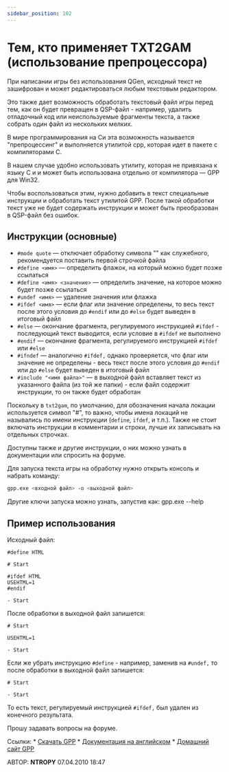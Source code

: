```yaml
---
sidebar_position: 102
---
```


# Тем, кто применяет TXT2GAM (использование препроцессора)
<!-- [:informarch_txt2gam_preprocessor] -->

При написании игры без использования QGen, исходный текст не зашифрован и может редактироваться любым текстовым редактором.

Это также дает возможность обработать текстовый файл игры перед тем, как он будет превращен в QSP-файл - например, удалить отладочный код или неиспользуемые фрагменты текста, а также собрать один файл из нескольких мелких.

В мире программирования на Си эта возможность называется "препроцессинг" и выполняется утилитой cpp, которая идет в пакете с компиляторами C.

В нашем случае удобно использовать утилиту, которая не привязана к языку С и и может быть использована отдельно от компилятора — GPP для Win32.

Чтобы воспользоваться этим, нужно добавить в текст специальные инструкции и обработать текст утилитой GPP. После такой обработки текст уже не будет содержать инструкции и может быть преобразован в QSP-файл без ошибок.

## Инструкции (основные)

- `#mode quote` — отключает обработку символа "\" как служебного, рекомендуется поставить первой строчкой файла
- `#define <имя>` — определить флажок, на который можно будет позже ссылаться
- `#define <имя> <значение>` — определить значение, на которое можно будет позже ссылаться
- `#undef <имя>` — удаление значения или флажка
- `#ifdef <имя>` — если флаг или значение определены, то весь текст после этого условия до `#endif` или до `#else` будет выведен в итоговый файл
- `#else` — окончание фрагмента, регулируемого инструкцией `#ifdef` - последующий текст выводится, если условие в `#ifdef` не выполнено
- `#endif` — окончание фрагмента, регулируемого инструкцией `#ifdef` или `#else`
- `#ifndef` — аналогично `#ifdef,` однако проверяется, что флаг или значение не определены - весь текст после этого условия до `#endif` или до `#else` будет выведен в итоговый файл
- `#include "<имя файла>"` — в выходной файл вставляет текст из указанного файла (из той же папки) - если файл содержит инструкции, то он также будет обработан

Поскольку в `txt2gam`, по умолчанию, для обозначения начала локации используется символ "#", то важно, чтобы имена локаций не назывались по имени инструкции (`define`, `ifdef`, и т.п.). Также не стоит включать инструкции в комментарии и строки, лучше их записывать на отдельных строчках.

Доступны также и другие инструкции, о них можно узнать в документации или спросить на форуме.

Для запуска текста игры на обработку нужно открыть консоль и набрать команду:
```bash
gpp.exe <входной файл> -o <выходной файл>
```
Другие ключи запуска можно узнать, запустив как: gpp.exe --help

## Пример использования

Исходный файл:

```qsp
#define HTML

# Start

#ifdef HTML
USEHTML=1
#endif

- Start
```

После обработки в выходной файл запишется:

```qsp
# Start

USEHTML=1

- Start
```

Если же убрать инструкцию `#define` - например, заменив на `#undef,` то после обработки в выходной файл запишется:

```qsp
# Start

- Start
```

То есть текст, регулируемый инструкцией `#ifdef,` был удален из конечного результата.

Прошу задавать вопросы на форуме.

Ссылки:
	* [Скачать GPP](http://yumbrik.ru/gpp-2.24.o1.win32.zip)
	* [Документация на английском](http://files.nothingisreal.com/software/gpp/gpp.html)
	* [Домашний сайт GPP](http://en.nothingisreal.com/wiki/GPP)

АВТОР: **NTROPY** 
07.04.2010 18:47
